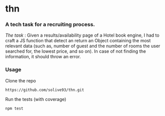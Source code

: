 # thn

### A tech task for a recruiting process. 
*The task* : Given a results/availability page of a Hotel book engine, I had to craft a JS function that detect an return an Object containing the most relevant data (such as, number of guest and the number of rooms the user searched for, the lowest price, and so on). In case of not finding the information, it should throw an error.

### Usage
Clone the repo

``` https://github.com/solive93/thn.git ```

Run the tests (with coverage)

``` npm test ```